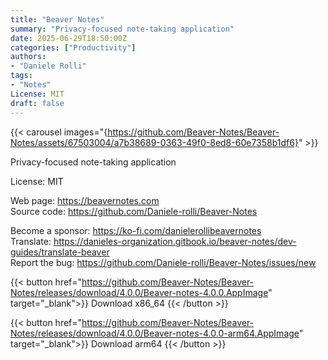 ```yaml
---
title: "Beaver Notes"
summary: "Privacy-focused note-taking application"
date: 2025-06-29T18:50:00Z
categories: ["Productivity"]
authors:
- "Daniele Rolli"
tags: 
- "Notes"
License: MIT
draft: false
---
```


{{< carousel images="{https://github.com/Beaver-Notes/Beaver-Notes/assets/67503004/a7b38689-0363-49f0-8ed8-60e7358b1df6}" >}}

Privacy-focused note-taking application

License: MIT

Web page: <https://beavernotes.com>  
Source code: <https://github.com/Daniele-rolli/Beaver-Notes>

Become a sponsor: <https://ko-fi.com/danielerollibeavernotes>  
Translate: <https://danieles-organization.gitbook.io/beaver-notes/dev-guides/translate-beaver>  
Report the bug: <https://github.com/Daniele-rolli/Beaver-Notes/issues/new>  

{{< button href="https://github.com/Beaver-Notes/Beaver-Notes/releases/download/4.0.0/Beaver-notes-4.0.0.AppImage" target="_blank">}}
Download x86_64
{{< /button >}}

{{< button href="https://github.com/Beaver-Notes/Beaver-Notes/releases/download/4.0.0/Beaver-notes-4.0.0-arm64.AppImage" target="_blank">}}
Download arm64
{{< /button >}}